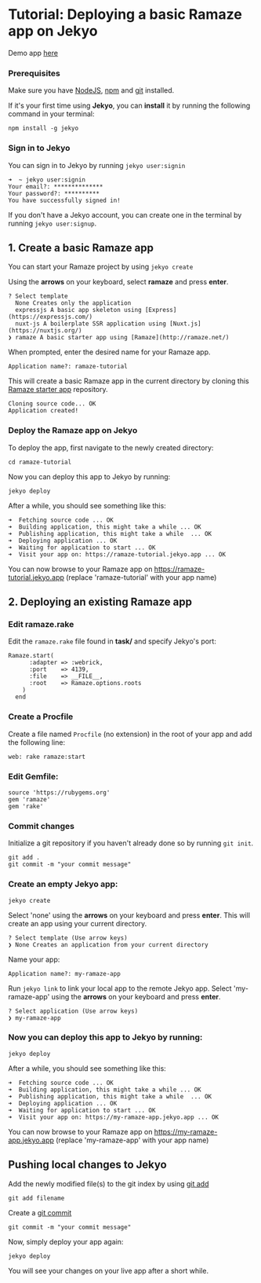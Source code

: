 # Tutorial: Deploying a basic Ramaze app on Jekyo

Demo app [here](https://ramaze-demo.jekyo.app/)

### Prerequisites

Make sure you have [NodeJS](https://nodejs.org/en/download/), [npm](https://docs.npmjs.com/downloading-and-installing-node-js-and-npm) and [git](https://github.com/git-guides/install-git) installed.

If it's your first time using **Jekyo**, you can **install** it by running the following command in your terminal:

`npm install -g jekyo`

### Sign in to Jekyo

You can sign in to Jekyo by running `jekyo user:signin`

```
➜  ~ jekyo user:signin 
Your email?: **************
Your password?: **********
You have successfully signed in!
```
If you don't have a Jekyo account, you can create one in the terminal by running `jekyo user:signup`. 

## 1. Create a basic Ramaze app

You can start your Ramaze project by using `jekyo create`

Using the **arrows** on your keyboard, select **ramaze** and press **enter**.  
```
? Select template
  None Creates only the application
  expressjs A basic app skeleton using [Express](https://expressjs.com/)     
  nuxt-js A boilerplate SSR application using [Nuxt.js](https://nuxtjs.org/) 
❯ ramaze A basic starter app using [Ramaze](http://ramaze.net/)
```
When prompted, enter the desired name for your Ramaze app. 

`Application name?: ramaze-tutorial`

This will create a basic Ramaze app in the current directory by cloning this [Ramaze starter app](https://github.com/jekyo/ramaze-getting-started) repository.

```
Cloning source code... OK
Application created!
```

### Deploy the Ramaze app on Jekyo

To deploy the app, first navigate to the newly created directory:

`cd ramaze-tutorial`

Now you can deploy this app to Jekyo by running: 

`jekyo deploy`

After a while, you should see something like this:

```
➜  Fetching source code ... OK
➜  Building application, this might take a while ... OK
➜  Publishing application, this might take a while  ... OK
➜  Deploying application ... OK        
➜  Waiting for application to start ... OK
➜  Visit your app on: https://ramaze-tutorial.jekyo.app ... OK
```

You can now browse to your Ramaze app on https://ramaze-tutorial.jekyo.app (replace 'ramaze-tutorial' with your app name)

## 2. Deploying an existing Ramaze app

### Edit ramaze.rake

Edit the `ramaze.rake` file found in **task/** and specify Jekyo's port:

```
Ramaze.start(
      :adapter => :webrick,
      :port    => 4139,
      :file    => __FILE__,
      :root    => Ramaze.options.roots
    )
  end
```

### Create a Procfile

Create a file named `Procfile` (no extension) in the root of your app and add the following line:

```
web: rake ramaze:start
```

### Edit Gemfile: 

```
source 'https://rubygems.org'
gem 'ramaze'
gem 'rake'
```

### Commit changes

Initialize a git repository if you haven't already done so by running `git init`. 

```
git add .
git commit -m "your commit message"
```

### Create an empty Jekyo app:

`jekyo create` 

Select 'none' using the **arrows** on your keyboard and press **enter**. This will create an app using your current directory. 

```
? Select template (Use arrow keys)
❯ None Creates an application from your current directory
```

Name your app: 

`Application name?: my-ramaze-app`

Run `jekyo link` to link your local app to the remote Jekyo app. Select 'my-ramaze-app' using the **arrows** on your keyboard and press **enter**.

```
? Select application (Use arrow keys)
❯ my-ramaze-app
```
### Now you can deploy this app to Jekyo by running: 

`jekyo deploy`

After a while, you should see something like this:

```
➜  Fetching source code ... OK
➜  Building application, this might take a while ... OK
➜  Publishing application, this might take a while  ... OK
➜  Deploying application ... OK        
➜  Waiting for application to start ... OK
➜  Visit your app on: https://my-ramaze-app.jekyo.app ... OK
```

You can now browse to your Ramaze app on https://my-ramaze-app.jekyo.app (replace 'my-ramaze-app' with your app name)

## Pushing local changes to Jekyo 

Add the newly modified file(s) to the git index by using [git add](https://www.atlassian.com/git/tutorials/saving-changes)

`git add filename`

Create a [git commit](https://github.com/git-guides/git-commit)

`git commit -m "your commit message"`

Now, simply deploy your app again:

`jekyo deploy`

You will see your changes on your live app after a short while. 